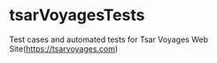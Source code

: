 # tsarVoyagesTests
Test cases and automated tests for Tsar Voyages Web Site(https://tsarvoyages.com)
